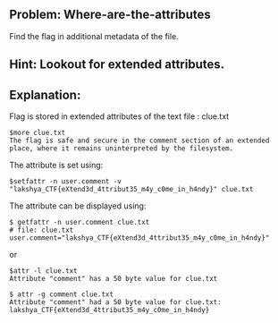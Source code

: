 
## Problem: Where-are-the-attributes
Find the flag in additional metadata of the file.

## Hint: Lookout for extended attributes.

## Explanation:

Flag is stored in extended attributes of the text file : clue.txt

```
$more clue.txt
The flag is safe and secure in the comment section of an extended place, where it remains uninterpreted by the filesystem.
```

The attribute is set using:
```
$setfattr -n user.comment -v "lakshya_CTF{eXtend3d_4ttribut35_m4y_c0me_in_h4ndy}" clue.txt
```

The attribute can be displayed using:
```
$ getfattr -n user.comment clue.txt
# file: clue.txt
user.comment="lakshya_CTF{eXtend3d_4ttribut35_m4y_c0me_in_h4ndy}"
```

or
```
$attr -l clue.txt
Attribute "comment" has a 50 byte value for clue.txt

$ attr -g comment clue.txt
Attribute "comment" had a 50 byte value for clue.txt:
lakshya_CTF{eXtend3d_4ttribut35_m4y_c0me_in_h4ndy}
```
